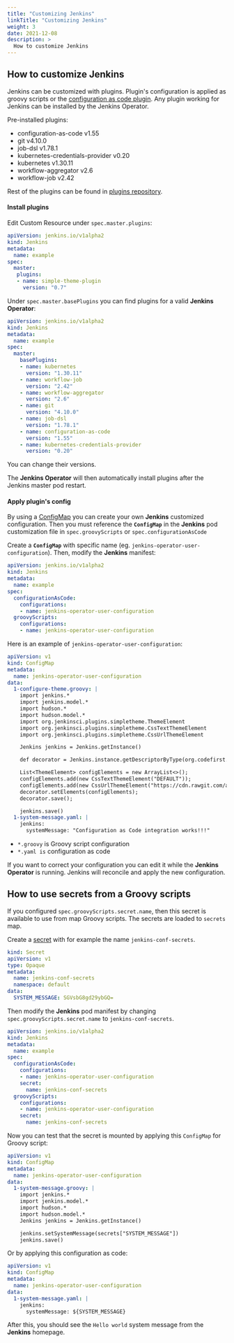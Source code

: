 ```yaml
---
title: "Customizing Jenkins"
linkTitle: "Customizing Jenkins"
weight: 3
date: 2021-12-08
description: >
  How to customize Jenkins
---
```


## How to customize Jenkins
Jenkins can be customized with plugins.
Plugin's configuration is applied as groovy scripts or the [configuration as code plugin](https://github.com/jenkinsci/configuration-as-code-plugin).
Any plugin working for Jenkins can be installed by the Jenkins Operator.

Pre-installed plugins:

* configuration-as-code v1.55
* git v4.10.0
* job-dsl v1.78.1
* kubernetes-credentials-provider v0.20
* kubernetes v1.30.11
* workflow-aggregator v2.6
* workflow-job v2.42

Rest of the plugins can be found in [plugins repository](https://plugins.jenkins.io/).


#### Install plugins

Edit Custom Resource under `spec.master.plugins`:

```yaml
apiVersion: jenkins.io/v1alpha2
kind: Jenkins
metadata:
  name: example
spec:
  master:
   plugins:
   - name: simple-theme-plugin
     version: "0.7"
```

Under `spec.master.basePlugins` you can find plugins for a valid **Jenkins Operator**:

```yaml
apiVersion: jenkins.io/v1alpha2
kind: Jenkins
metadata:
  name: example
spec:
  master:
    basePlugins:
    - name: kubernetes
      version: "1.30.11"
    - name: workflow-job
      version: "2.42"
    - name: workflow-aggregator
      version: "2.6"
    - name: git
      version: "4.10.0"
    - name: job-dsl
      version: "1.78.1"
    - name: configuration-as-code
      version: "1.55"
    - name: kubernetes-credentials-provider
      version: "0.20"
```

You can change their versions.

The **Jenkins Operator** will then automatically install plugins after the Jenkins master pod restart.

#### Apply plugin's config

By using a [ConfigMap](https://kubernetes.io/docs/tasks/configure-pod-container/configure-pod-configmap/) you can create your own **Jenkins** customized configuration.
Then you must reference the **`ConfigMap`** in the **Jenkins** pod customization file in `spec.groovyScripts` or `spec.configurationAsCode`

Create a **`ConfigMap`** with specific name (eg. `jenkins-operator-user-configuration`). Then, modify the **Jenkins** manifest:

```yaml
apiVersion: jenkins.io/v1alpha2
kind: Jenkins
metadata:
  name: example
spec:
  configurationAsCode:
    configurations:
    - name: jenkins-operator-user-configuration
  groovyScripts:
    configurations:
    - name: jenkins-operator-user-configuration
```

Here is an example of `jenkins-operator-user-configuration`:
```yaml
apiVersion: v1
kind: ConfigMap
metadata:
  name: jenkins-operator-user-configuration
data:
  1-configure-theme.groovy: |
    import jenkins.*
    import jenkins.model.*
    import hudson.*
    import hudson.model.*
    import org.jenkinsci.plugins.simpletheme.ThemeElement
    import org.jenkinsci.plugins.simpletheme.CssTextThemeElement
    import org.jenkinsci.plugins.simpletheme.CssUrlThemeElement

    Jenkins jenkins = Jenkins.getInstance()

    def decorator = Jenkins.instance.getDescriptorByType(org.codefirst.SimpleThemeDecorator.class)

    List<ThemeElement> configElements = new ArrayList<>();
    configElements.add(new CssTextThemeElement("DEFAULT"));
    configElements.add(new CssUrlThemeElement("https://cdn.rawgit.com/afonsof/jenkins-material-theme/gh-pages/dist/material-light-green.css"));
    decorator.setElements(configElements);
    decorator.save();

    jenkins.save()
  1-system-message.yaml: |
    jenkins:
      systemMessage: "Configuration as Code integration works!!!"
```

* `*.groovy` is Groovy script configuration
* `*.yaml is` configuration as code

If you want to correct your configuration you can edit it while the **Jenkins Operator** is running.
Jenkins will reconcile and apply the new configuration.

## How to use secrets from a Groovy scripts

If you configured `spec.groovyScripts.secret.name`, then this secret is available to use from map Groovy scripts.
The secrets are loaded to `secrets` map.

Create a [secret](https://kubernetes.io/docs/concepts/configuration/secret/) with for example the name `jenkins-conf-secrets`.

```yaml
kind: Secret
apiVersion: v1
type: Opaque
metadata:
  name: jenkins-conf-secrets
  namespace: default
data:
  SYSTEM_MESSAGE: SGVsbG8gd29ybGQ=
```

Then modify the **Jenkins** pod manifest by changing `spec.groovyScripts.secret.name` to `jenkins-conf-secrets`.

```yaml
apiVersion: jenkins.io/v1alpha2
kind: Jenkins
metadata:
  name: example
spec:
  configurationAsCode:
    configurations:
    - name: jenkins-operator-user-configuration
    secret:
      name: jenkins-conf-secrets
  groovyScripts:
    configurations:
    - name: jenkins-operator-user-configuration
    secret:
      name: jenkins-conf-secrets
```

Now you can test that the secret is mounted by applying this `ConfigMap` for Groovy script:

```yaml
apiVersion: v1
kind: ConfigMap
metadata:
  name: jenkins-operator-user-configuration
data:
  1-system-message.groovy: |
    import jenkins.*
    import jenkins.model.*
    import hudson.*
    import hudson.model.*
    Jenkins jenkins = Jenkins.getInstance()

    jenkins.setSystemMessage(secrets["SYSTEM_MESSAGE"])
    jenkins.save()
```

Or by applying this configuration as code:
```yaml
apiVersion: v1
kind: ConfigMap
metadata:
  name: jenkins-operator-user-configuration
data:
  1-system-message.yaml: |
    jenkins:
      systemMessage: ${SYSTEM_MESSAGE}
```


After this, you should see the `Hello world` system message from the **Jenkins** homepage.
